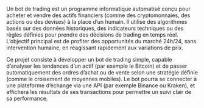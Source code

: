 Un bot de trading est un programme informatique automatisé conçu pour acheter et vendre des actifs financiers (comme des cryptomonnaies, des actions ou des devises) à la place d’un humain. Il utilise des algorithmes basés sur des données historiques, des indicateurs techniques ou des règles définies pour prendre des décisions de trading en temps réel. L’objectif principal est de profiter des opportunités du marché 24h/24, sans intervention humaine, en réagissant rapidement aux variations de prix.

Ce projet consiste à développer un bot de trading simple, capable d’analyser les tendances d’un actif (par exemple le Bitcoin) et de passer automatiquement des ordres d’achat ou de vente selon une stratégie définie (comme le croisement de moyennes mobiles). Le bot pourra se connecter à une plateforme d’échange via une API (par exemple Binance ou Kraken), et affichera les résultats de ses transactions pour permettre un suivi clair de sa performance.
